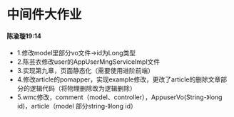 # 中间件大作业

#### 陈渝璇19:14
- 1.修改model里部分vo文件->id为Long类型
- 2.陈芸衣修改user的AppUserMngServiceImpl文件
- 3.实现第九章，页面静态化（需要使用进阶前端）
- 4.修改article的pomapper，实现example修改，更改了article的删除文章部分的逻辑代码（将物理删除改为逻辑删除）
- 5.wmc修改，comment（model、controller），AppuserVo(String-》long id)，article（model 部分string-》long id）
